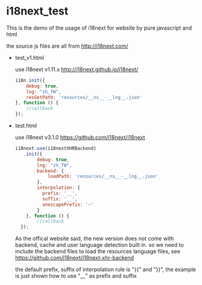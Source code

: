 # i18next_test

This is the demo of the usage of i18next for website by pure javascript and html

the source js files are all from http://i18next.com/

* test_v1.html

  use i18next v1.11.x http://i18next.github.io/i18next/
  
  ```js
  i18n.init({
      debug: true,
      lng: "zh_TW",
      resGetPath: 'resources/__ns__-__lng__.json'
  }, function () {
  	  //callback
  });
  ```
  
* test.html

  use i18next v3.1.0 https://github.com/i18next/i18next
  
  ```js
  i18next.use(i18nextXHRBackend)
     .init({
          debug: true,
          lng: "zh_TW",
          backend: {
              loadPath: 'resources/__ns__-__lng__.json'
          },
          interpolation: {
          	prefix: '__',
          	suffix: '__',
          	unescapePrefix: '~'
          }
      }, function () {
          //callback
	});
  ```
  As the offical website said, the new version does not come with backend, cache and user language detection built in. 
  so we need to include the backend files to load the resources language files, see https://github.com/i18next/i18next-xhr-backend
  
  the default prefix, suffix of interpolation rule is "{{" and "}}", the example is just shown how to use "__" as prefix and suffix 

